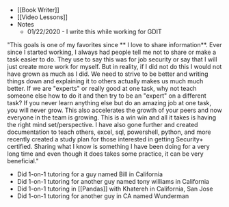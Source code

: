 * [[Book Writer]]
* [[Video Lessons]]
* Notes
	* 01/22/2020 - I write this while working for GDIT

"This goals is one of my favorites since ** I love to share information**. Ever since I started working, I always had people tell me not to share or make a task easier to do. They use to say this was for job security or say that I will just create more work for myself. But in reality, if I did not do this I would not have grown as much as I did. We need to strive to be better and writing things down and explaining it to others actually makes us much much better. If we are "experts" or really good at one task, why not teach someone else how to do it and then try to be an "expert" on a different task? If you never learn anything else but do an amazing job at one task, you will never grow. This also accelerates the growth of your peers and now everyone in the team is growing. This is a win win and all it takes is having the right mind set/perspective. I have also gone further and created documentation to teach others, excel, sql, powershell, python, and more recently created a study plan for those interested in getting Security+ certified. Sharing what I know is something I have been doing for a very long time and even though it does takes some practice, it can be very beneficial."
* Did 1-on-1 tutoring for a guy named Bill in California
* Did 1-on-1 tutoring for another guy named tony williams in California
* Did 1-on-1 tutoring in [[Pandas]] with Khatereh in California, San Jose
* Did 1-on-1 tutoring for another guy in CA named Wunderman